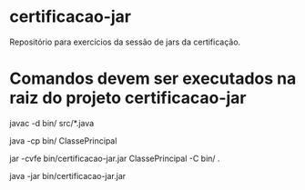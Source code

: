 # certificacao-jar
Repositório para exercícios da sessão de jars da certificação.

# Comandos devem ser executados na raiz do projeto certificacao-jar

javac -d bin/ src/*.java

java -cp bin/ ClassePrincipal

jar -cvfe  bin/certificacao-jar.jar ClassePrincipal -C bin/ .

java -jar bin/certificacao-jar.jar
